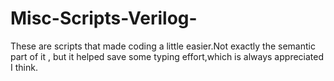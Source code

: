 # Misc-Scripts-Verilog-
These are scripts that made coding a little easier.Not exactly the semantic part of it , but it helped save some typing effort,which is always appreciated I think.
